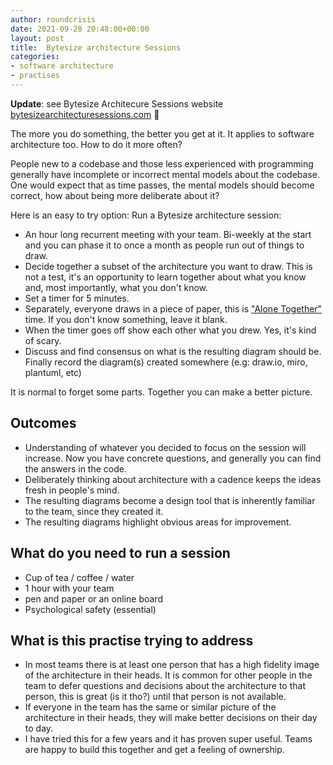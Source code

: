 ```yaml
---
author: roundcrisis
date: 2021-09-28 20:48:00+00:00
layout: post
title:  Bytesize architecture Sessions
categories:
- software architecture
- practises
---
```


**Update**: see Bytesize Architecure Sessions website [bytesizearchitecturesessions.com](https://bytesizearchitecturesessions.com/) 🎉

The more you do something, the better you get at it. It applies to software architecture too. How to do it more often?

People new to a codebase and those less experienced with programming generally have incomplete or incorrect mental models about the codebase.  One would expect that as time passes, the mental models should become correct, how about being more deliberate about it?

Here is an easy to try option: Run a Bytesize architecture session:

* An hour long recurrent meeting with your team. Bi-weekly at the start and you can phase it to once a month as people run out of things to draw.
* Decide together a subset of the architecture you want to draw. This is not a test, it's an opportunity to learn together about what you know and, most importantly, what you don't know.  
* Set a timer for 5  minutes.
* Separately, everyone draws in a piece of paper, this is ["Alone Together"](http://www.roundcrisis.com/2022/10/01/the-power-of-alone-together/) time. If you don't know something, leave it blank. 
* When the timer goes off show each other what you drew. Yes, it's kind of scary.
* Discuss and find consensus on what is the resulting diagram should be. Finally record the diagram(s) created somewhere (e.g: draw.io, miro, plantuml, etc)

It is normal to forget some parts. Together you can make a better picture.

## Outcomes 

* Understanding of whatever you decided to focus on the session will increase. Now you have concrete questions, and generally you can find the answers in the code.
* Deliberately thinking about architecture with a cadence keeps the ideas fresh in people's mind.
* The resulting diagrams become a design tool that is inherently familiar to the team, since they created it.  
* The resulting diagrams highlight obvious areas for improvement.


## What do you need to run a session

* Cup of tea / coffee / water
* 1 hour with your team
* pen and paper or an online board
* Psychological safety (essential)



## What is this practise trying to address

* In most teams there is at least one person that has a high fidelity image of the architecture in their heads. It is common for other people in the team to defer questions and decisions about the architecture to that person, this is great (is it tho?) until that person is not available. 
* If everyone in the team has the same or similar picture of the architecture in their heads, they will make better decisions on their day to day.
* I have tried this for a few years and it has proven super useful. Teams are happy to build this together and get a feeling of ownership. 


